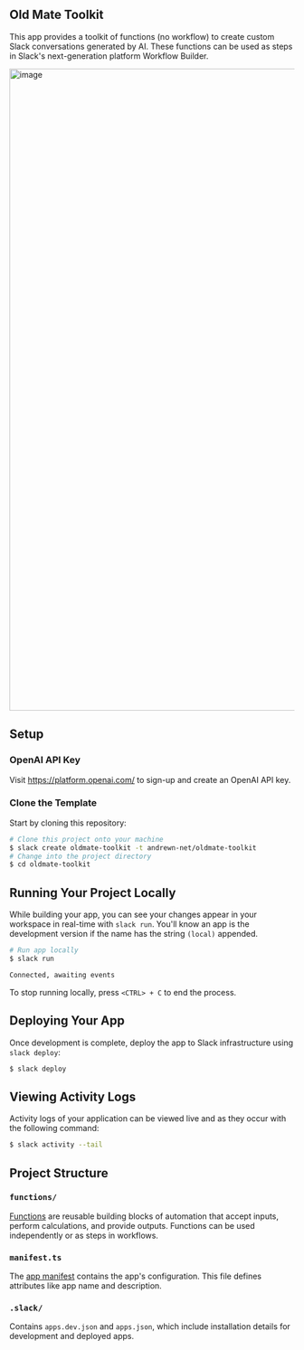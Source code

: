 ## Old Mate Toolkit

This app provides a toolkit of functions (no workflow) to create custom Slack conversations generated by AI.  These functions can be used as steps in Slack's next-generation platform Workflow Builder.

<img width="1136" alt="image" src="https://github.com/andrewn-net/oldmate-toolkit/assets/27248499/dda28ba3-9668-47a7-a131-734e4a667138">

## Setup

### OpenAI API Key

Visit https://platform.openai.com/ to sign-up and create an OpenAI API key.

### Clone the Template

Start by cloning this repository:

```zsh
# Clone this project onto your machine
$ slack create oldmate-toolkit -t andrewn-net/oldmate-toolkit
# Change into the project directory
$ cd oldmate-toolkit
```

## Running Your Project Locally

While building your app, you can see your changes appear in your workspace in
real-time with `slack run`. You'll know an app is the development version if the
name has the string `(local)` appended.

```zsh
# Run app locally
$ slack run

Connected, awaiting events
```

To stop running locally, press `<CTRL> + C` to end the process.

## Deploying Your App

Once development is complete, deploy the app to Slack infrastructure using
`slack deploy`:

```zsh
$ slack deploy
```

## Viewing Activity Logs

Activity logs of your application can be viewed live and as they occur with the
following command:

```zsh
$ slack activity --tail
```

## Project Structure

### `functions/`

[Functions](https://api.slack.com/automation/functions) are reusable building
blocks of automation that accept inputs, perform calculations, and provide
outputs. Functions can be used independently or as steps in workflows.

### `manifest.ts`

The [app manifest](https://api.slack.com/automation/manifest) contains the app's
configuration. This file defines attributes like app name and description.

### `.slack/`

Contains `apps.dev.json` and `apps.json`, which include installation details for
development and deployed apps.
